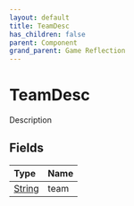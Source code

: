 ```yaml
---
layout: default
title: TeamDesc
has_children: false
parent: Component
grand_parent: Game Reflection
---
```

# TeamDesc
Description 

## Fields

| Type | Name |
|:----------|:--------------|
| [String](/riftbreaker-wiki/docs/game-reflection/components/string/) | team |

